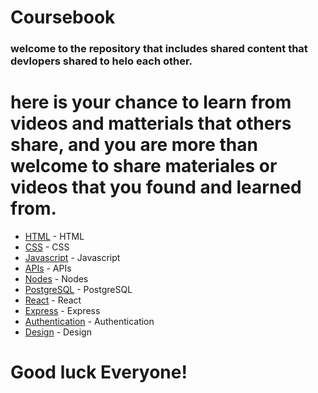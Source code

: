 # Coursebook

### welcome to the repository that includes shared content that devlopers shared to helo each other.
# here is your chance to learn from videos and matterials that others share, and you are more than welcome to share materiales or videos that you found and learned from.



* [HTML](HTML/README.md)  - HTML
* [CSS](CSS/README.md)  - CSS
* [Javascript](Javascript/README.md)  - Javascript
* [APIs](APIs/README.md)  - APIs
* [Nodes](Nodes/README.md)  - Nodes
* [PostgreSQL](PostgreSQL/README.md)  - PostgreSQL
* [React](React/README.md)  - React
* [Express](Express/README.md)  - Express
* [Authentication](Authentication/README.md)  - Authentication
* [Design](Design/README.md)  - Design

# Good luck Everyone!
